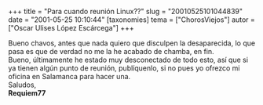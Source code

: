 +++
title = "Para cuando reunión Linux??"
slug = "20010525101044839"
date = "2001-05-25 10:10:44"
[taxonomies]
tema = ["ChorosViejos"]
autor = ["Oscar Ulises López Escárcega"]
+++

Bueno chavos, antes que nada quiero que disculpen la desaparecida, lo
que pasa es que de verdad no me la he acabado de chamba, en fin.  
Bueno, últimamente he estado muy desconectado de todo esto, así que si
ya tienen algún punto de reunión, publíquenlo, si no pues yo ofrezco mi
oficina en Salamanca para hacer una.  
Saludos,  
**Requiem77**

